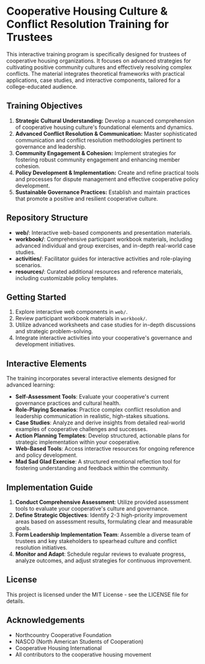 # Cooperative Housing Culture & Conflict Resolution Training for Trustees

This interactive training program is specifically designed for trustees of cooperative housing organizations. It focuses on advanced strategies for cultivating positive community cultures and effectively resolving complex conflicts. The material integrates theoretical frameworks with practical applications, case studies, and interactive components, tailored for a college-educated audience.

## Training Objectives

1.  **Strategic Cultural Understanding:** Develop a nuanced comprehension of cooperative housing culture's foundational elements and dynamics.
2.  **Advanced Conflict Resolution & Communication:** Master sophisticated communication and conflict resolution methodologies pertinent to governance and leadership.
3.  **Community Engagement & Cohesion:** Implement strategies for fostering robust community engagement and enhancing member cohesion.
4.  **Policy Development & Implementation:** Create and refine practical tools and processes for dispute management and effective cooperative policy development.
5.  **Sustainable Governance Practices:** Establish and maintain practices that promote a positive and resilient cooperative culture.

## Repository Structure

-   **web/**: Interactive web-based components and presentation materials.
-   **workbook/**: Comprehensive participant workbook materials, including advanced individual and group exercises, and in-depth real-world case studies.
-   **activities/**: Facilitator guides for interactive activities and role-playing scenarios.
-   **resources/**: Curated additional resources and reference materials, including customizable policy templates.

## Getting Started

1.  Explore interactive web components in `web/`.
2.  Review participant workbook materials in `workbook/`.
3.  Utilize advanced worksheets and case studies for in-depth discussions and strategic problem-solving.
4.  Integrate interactive activities into your cooperative's governance and development initiatives.

## Interactive Elements

The training incorporates several interactive elements designed for advanced learning:

-   **Self-Assessment Tools**: Evaluate your cooperative's current governance practices and cultural health.
-   **Role-Playing Scenarios**: Practice complex conflict resolution and leadership communication in realistic, high-stakes situations.
-   **Case Studies**: Analyze and derive insights from detailed real-world examples of cooperative challenges and successes.
-   **Action Planning Templates**: Develop structured, actionable plans for strategic implementation within your cooperative.
-   **Web-Based Tools**: Access interactive resources for ongoing reference and policy development.
-   **Mad Sad Glad Exercise**: A structured emotional reflection tool for fostering understanding and feedback within the community.

## Implementation Guide

1.  **Conduct Comprehensive Assessment**: Utilize provided assessment tools to evaluate your cooperative's culture and governance.
2.  **Define Strategic Objectives**: Identify 2-3 high-priority improvement areas based on assessment results, formulating clear and measurable goals.
3.  **Form Leadership Implementation Team**: Assemble a diverse team of trustees and key stakeholders to spearhead culture and conflict resolution initiatives.
4.  **Monitor and Adapt**: Schedule regular reviews to evaluate progress, analyze outcomes, and adjust strategies for continuous improvement.

## License

This project is licensed under the MIT License - see the LICENSE file for details.

## Acknowledgements

-   Northcountry Cooperative Foundation
-   NASCO (North American Students of Cooperation)
-   Cooperative Housing International
-   All contributors to the cooperative housing movement


